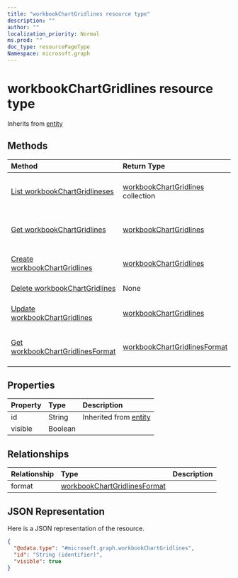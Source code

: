 ```yaml
---
title: "workbookChartGridlines resource type"
description: ""
author: ""
localization_priority: Normal
ms.prod: ""
doc_type: resourcePageType
Namespace: microsoft.graph
---
```



# workbookChartGridlines resource type




Inherits from [entity](../resources/entity.md)

## Methods
|Method|Return Type|Description|
|:---|:---|:---|
|[List workbookChartGridlineses](../api/workbookchartgridlines-list.md)|[workbookChartGridlines](../resources/workbookChartGridlines.md) collection|List properties and relationships of the [workbookChartGridlines](../resources/workbookchartgridlines.md) objects.|
|[Get workbookChartGridlines](../api/workbookchartgridlines-get.md)|[workbookChartGridlines](../resources/workbookChartGridlines.md)|Read properties and relationships of the [workbookChartGridlines](../resources/workbookchartgridlines.md) object.|
|[Create workbookChartGridlines](../api/workbookchartgridlines-create.md)|[workbookChartGridlines](../resources/workbookChartGridlines.md)|Create a new [workbookChartGridlines](../resources/workbookchartgridlines.md) object.|
|[Delete workbookChartGridlines](../api/workbookchartgridlines-delete.md)|None|Deletes a [workbookChartGridlines](../resources/workbookchartgridlines.md).|
|[Update workbookChartGridlines](../api/workbookchartgridlines-update.md)|[workbookChartGridlines](../resources/workbookChartGridlines.md)|Update the properties of a [workbookChartGridlines](../resources/workbookchartgridlines.md) object.|
|[Get workbookChartGridlinesFormat](../api/workbookchartgridlinesformat-get.md)|[workbookChartGridlinesFormat](../resources/workbookChartGridlinesFormat.md)|Read properties and relationships of the [workbookChartGridlinesFormat](../resources/workbookchartgridlinesformat.md) object.|

## Properties
|Property|Type|Description|
|:---|:---|:---|
|id|String| Inherited from [entity](../resources/entity.md)|
|visible|Boolean||

## Relationships
|Relationship|Type|Description|
|:---|:---|:---|
|format|[workbookChartGridlinesFormat](../resources/workbookChartGridlinesFormat.md)||

## JSON Representation
Here is a JSON representation of the resource.
<!-- {
  "blockType": "resource",
  "keyProperty": "id",
  "@odata.type": "microsoft.graph.workbookChartGridlines",
  "baseType": "microsoft.graph.entity",
  "openType": false
}
-->
``` json
{
  "@odata.type": "#microsoft.graph.workbookChartGridlines",
  "id": "String (identifier)",
  "visible": true
}
```

